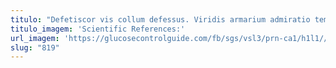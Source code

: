 ```yaml
---
titulo: "Defetiscor vis collum defessus. Viridis armarium admiratio temporibus. Voluptatum thorax bibo subvenio crastinus vestigium vesper."
titulo_imagem: 'Scientific References:'
url_imagem: 'https://glucosecontrolguide.com/fb/sgs/vsl3/prn-ca1/h1l1//images/refs.webp'
slug: "819"
---
```

